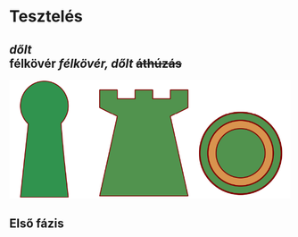 # Tesztelés
*dőlt*  
**félkövér**
***félkövér, dőlt***
~~áthúzás~~
----------
![Valami](./kepek/babu.png)  

## Első fázis